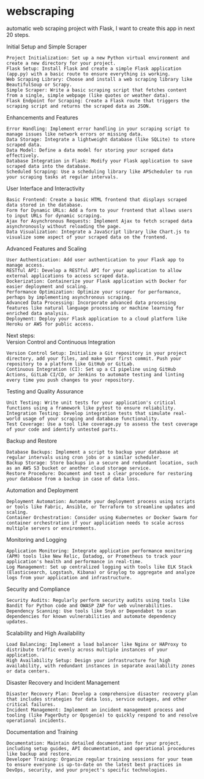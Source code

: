 # webscraping
automatic web scraping project with Flask, I want to create this app in next 20 steps.


Initial Setup and Simple Scraper

    Project Initialization: Set up a new Python virtual environment and create a new directory for your project.
    Flask Setup: Install Flask and create a simple Flask application (app.py) with a basic route to ensure everything is working.
    Web Scraping Library: Choose and install a web scraping library like BeautifulSoup or Scrapy.
    Simple Scraper: Write a basic scraping script that fetches content from a single, simple webpage (like quotes or weather data).
    Flask Endpoint for Scraping: Create a Flask route that triggers the scraping script and returns the scraped data as JSON.

Enhancements and Features

    Error Handling: Implement error handling in your scraping script to manage issues like network errors or missing data.
    Data Storage: Integrate a lightweight database (like SQLite) to store scraped data.
    Data Model: Define a data model for storing your scraped data effectively.
    Database Integration in Flask: Modify your Flask application to save scraped data into the database.
    Scheduled Scraping: Use a scheduling library like APScheduler to run your scraping tasks at regular intervals.

User Interface and Interactivity

    Basic Frontend: Create a basic HTML frontend that displays scraped data stored in the database.
    Form for Dynamic URLs: Add a form to your frontend that allows users to input URLs for dynamic scraping.
    Ajax for Asynchronous Requests: Implement Ajax to fetch scraped data asynchronously without reloading the page.
    Data Visualization: Integrate a JavaScript library like Chart.js to visualize some aspect of your scraped data on the frontend.

Advanced Features and Scaling

    User Authentication: Add user authentication to your Flask app to manage access.
    RESTful API: Develop a RESTful API for your application to allow external applications to access scraped data.
    Dockerization: Containerize your Flask application with Docker for easier deployment and scaling.
    Performance Optimization: Optimize your scraper for performance, perhaps by implementing asynchronous scraping.
    Advanced Data Processing: Incorporate advanced data processing features like natural language processing or machine learning for enriched data analysis.
    Deployment: Deploy your Flask application to a cloud platform like Heroku or AWS for public access.


Next steps:</br>
Version Control and Continuous Integration

    Version Control Setup: Initialize a Git repository in your project directory, add your files, and make your first commit. Push your repository to a platform like GitHub or GitLab.
    Continuous Integration (CI): Set up a CI pipeline using GitHub Actions, GitLab CI/CD, or Jenkins to automate testing and linting every time you push changes to your repository.

Testing and Quality Assurance

    Unit Testing: Write unit tests for your application's critical functions using a framework like pytest to ensure reliability.
    Integration Testing: Develop integration tests that simulate real-world usage of your scraping and database functionality.
    Test Coverage: Use a tool like coverage.py to assess the test coverage of your code and identify untested parts.

Backup and Restore

    Database Backups: Implement a script to backup your database at regular intervals using cron jobs or a similar scheduler.
    Backup Storage: Store backups in a secure and redundant location, such as an AWS S3 bucket or another cloud storage service.
    Restore Procedure: Document and test a clear procedure for restoring your database from a backup in case of data loss.

Automation and Deployment

    Deployment Automation: Automate your deployment process using scripts or tools like Fabric, Ansible, or Terraform to streamline updates and scaling.
    Container Orchestration: Consider using Kubernetes or Docker Swarm for container orchestration if your application needs to scale across multiple servers or environments.

Monitoring and Logging

    Application Monitoring: Integrate application performance monitoring (APM) tools like New Relic, Datadog, or Prometheus to track your application's health and performance in real-time.
    Log Management: Set up centralized logging with tools like ELK Stack (Elasticsearch, Logstash, Kibana) or Graylog to aggregate and analyze logs from your application and infrastructure.

Security and Compliance

    Security Audits: Regularly perform security audits using tools like Bandit for Python code and OWASP ZAP for web vulnerabilities.
    Dependency Scanning: Use tools like Snyk or Dependabot to scan dependencies for known vulnerabilities and automate dependency updates.

Scalability and High Availability

    Load Balancing: Implement a load balancer like Nginx or HAProxy to distribute traffic evenly across multiple instances of your application.
    High Availability Setup: Design your infrastructure for high availability, with redundant instances in separate availability zones or data centers.

Disaster Recovery and Incident Management

    Disaster Recovery Plan: Develop a comprehensive disaster recovery plan that includes strategies for data loss, service outages, and other critical failures.
    Incident Management: Implement an incident management process and tooling (like PagerDuty or Opsgenie) to quickly respond to and resolve operational incidents.

Documentation and Training

    Documentation: Maintain detailed documentation for your project, including setup guides, API documentation, and operational procedures like backup and restore.
    Developer Training: Organize regular training sessions for your team to ensure everyone is up-to-date on the latest best practices in DevOps, security, and your project's specific technologies.
